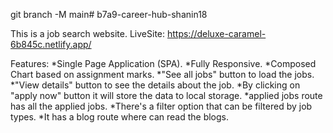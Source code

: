 git branch -M main# b7a9-career-hub-shanin18

This is a job search website. 
LiveSite: https://deluxe-caramel-6b845c.netlify.app/

Features:
*Single Page Application (SPA).
*Fully Responsive.
*Composed Chart based on assignment marks.
*"See all jobs" button to load the jobs.
*"View details" button to see the details about the job.
*By clicking on "apply now" button it will store the data to local storage.
*applied jobs route has all the applied jobs.
*There's a filter option that can be filtered by job types.
*It has a blog route where can read the blogs.